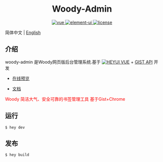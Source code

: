 <h1 align="center"> Woody-Admin </h1>

<p align="center">
  <a href="https://github.com/vuejs/vue">
    <img src="https://img.shields.io/badge/vue-2.5.16-brightgreen.svg" alt="vue">
  </a>
  <a href="https://github.com/heyui/heyui">
    <img src="https://img.shields.io/badge/heyui-1.19.2-brightgreen.svg" alt="element-ui">
  </a>
  <a href="https://github.com/heyui/heyui-admin/blob/master/LICENSE">
    <img src="https://img.shields.io/github/license/mashape/apistatus.svg" alt="license">
  </a>
</p>

<div align="center">

</div>

简体中文 | [English](./README_EN.md)

## 介绍

woody-admin 是Woody网页版后台管理系统.基于 [![HEYUI VUE](https://img.shields.io/badge/heyui-1.19.2-brightgreen.svg)](https://img.shields.io/badge/heyui-1.19.2-brightgreen.svg) + [GIST API](https://gist.github.com/) 开发

- [在线预览](http://www.echo.engineer/woody.admin)

- [文档](#)

<span style="color: red">Woody 简洁大气、安全可靠的书签管理工具 基于Gist+Chrome</span>

## 运行
```
$ hey dev
```

## 发布
```
$ hey build
```

